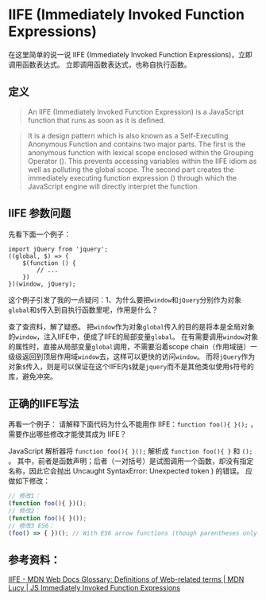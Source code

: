 # IIFE (Immediately Invoked Function Expressions)
在这里简单的说一说 IIFE (Immediately Invoked Function Expressions)，立即调用函数表达式。
立即调用函数表达式，也称自执行函数。


## 定义
> An IIFE (Immediately Invoked Function Expression) is a JavaScript function that runs as soon as it is defined.

> It is a design pattern which is also known as a Self-Executing Anonymous Function and contains two major parts. The first is the anonymous function with lexical scope enclosed within the Grouping Operator (). This prevents accessing variables within the IIFE idiom as well as polluting the global scope.
> The second part creates the immediately executing function expression () through which the JavaScript engine will directly interpret the function.

## IIFE 参数问题
先看下面一个例子：
```js{2,6}
import jQuery from 'jquery';
((global, $) => {
    $(function () {
		// ...
    })
})(window, jQuery);
```

这个例子引发了我的一点疑问：1、为什么要把`window`和`jQuery`分别作为对象`global`和`$`传入到自执行函数里呢，作用是什么？

查了查资料，解了疑惑。
把`window`作为对象`global`传入的目的是将本是全局对象的`window`，注入IIFE中，便成了IIFE的局部变量`global`。
在有需要调用`window`对象的属性时，直接从局部变量`global`调用，不需要沿着scope chain（作用域链）一级级返回到顶层作用域`window`去，这样可以更快的访问`window`。
而将`jQuery`作为对象`$`传入，则是可以保证在这个IIFE内`$`就是`jquery`而不是其他类似使用`$`符号的库，避免冲突。

## 正确的IIFE写法
再看一个例子：
请解释下面代码为什么不能用作 IIFE：`function foo(){ }();` ，需要作出哪些修改才能使其成为 IIFE？

JavaScript 解析器将 `function foo(){ }();` 解析成 `function foo(){ }` 和 `();` 。
其中，前者是函数声明；后者（一对括号）是试图调用一个函数，却没有指定名称，因此它会抛出 Uncaught SyntaxError: Unexpected token ) 的错误。
应做如下修改：
```js
// 修改1：
(function foo(){ })();
// 修改2：
(function foo(){ }());
// 修改3 ES6：
(foo() => { })(); // With ES6 arrow functions (though parentheses only allowed on outside)
```

## 参考资料：
[IIFE - MDN Web Docs Glossary: Definitions of Web-related terms | MDN](https://developer.mozilla.org/en-US/docs/Glossary/IIFE)
[Lucy | JS Immediately Invoked Function Expressions](http://lucybain.com/blog/2014/immediately-invoked-function-expression/)